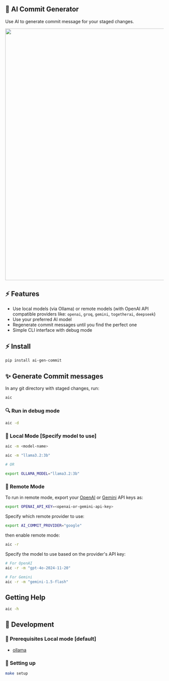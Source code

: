 ## 🐙 AI Commit Generator

Use AI to generate commit message for your staged changes.

<a href="https://youtu.be/1y2TohQdNbo">
<img src="https://i.imgur.com/cwdzCUw.gif" width="800">
</a>


## ⚡️ Features

- Use local models (via Ollama) or remote models (with OpenAI API compatible providers like:  `openai`, `groq`, `gemini`, `togetherai`, `deepseek`)
- Use your preferred AI model
- Regenerate commit messages until you find the perfect one
- Simple CLI interface with debug mode

## ⚡️ Install

```sh
pip install ai-gen-commit
```

## ✨ Generate Commit messages

In any git directory with staged changes, run:

```sh
aic
```

### 🔍 Run in debug mode

```sh
aic -d
```
### 🦙 Local Mode [Specify model to use]

```sh
aic -m <model-name>

aic -m "llama3.2:3b"

# OR

export OLLAMA_MODEL="llama3.2:3b"
```

### 🛜 Remote Mode

To run in remote mode, export your [OpenAI](https://platform.openai.com/api-keys) or [Gemini](https://aistudio.google.com/app/apikey) API keys as:

```sh
export OPENAI_API_KEY=<openai-or-gemini-api-key>
```

Specify which remote provider to use:

```sh 
export AI_COMMIT_PROVIDER="google"
```

then enable remote mode:

```sh
aic -r
```

Specify the model to use based on the provider's API key:

```sh
# For OpenAI
aic -r -m "gpt-4o-2024-11-20"

# For Gemini
aic -r -m "gemini-1.5-flash"
```

## Getting Help

```sh
aic -h
```

## 🔨 Development

### 👀 Prerequisites Local mode [default]

- [ollama](https://ollama.dev/download)


### 🚀 Setting up

```sh
make setup
```
